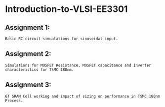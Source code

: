 # Introduction-to-VLSI-EE3301

## Assignment 1:
    Basic RC circuit simualations for sinusoidal input.

## Assignment 2:
    Simulations for MOSFET Resistance, MOSFET capacitance and Inverter characteristics for TSMC 180nm.
    
## Assignment 3:
    6T SRAM Cell working and impact of sizing on performance in TSMC 180nm Process.
 
